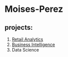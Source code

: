 # Moises-Perez
## projects:

1. [Retail Analytics](https://linkmehere.com)
2. [Business Intelligence](https://github.com/moisesperezz/Moises-Perez/blob/main/Project_5_6%2C_warmup_3100_ulta_quartiles%20(5).ipynb)
3. Data Science

